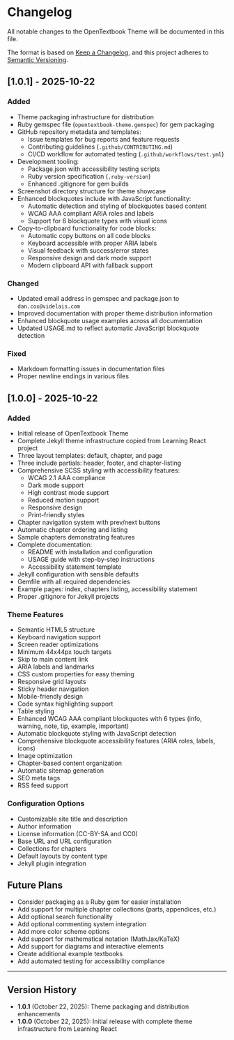 # Changelog

All notable changes to the OpenTextbook Theme will be documented in this file.

The format is based on [Keep a Changelog](https://keepachangelog.com/en/1.0.0/),
and this project adheres to [Semantic Versioning](https://semver.org/spec/v2.0.0.html).

## [1.0.1] - 2025-10-22

### Added

- Theme packaging infrastructure for distribution
- Ruby gemspec file (`opentextbook-theme.gemspec`) for gem packaging
- GitHub repository metadata and templates:
  - Issue templates for bug reports and feature requests
  - Contributing guidelines (`.github/CONTRIBUTING.md`)
  - CI/CD workflow for automated testing (`.github/workflows/test.yml`)
- Development tooling:
  - Package.json with accessibility testing scripts
  - Ruby version specification (`.ruby-version`)
  - Enhanced .gitignore for gem builds
- Screenshot directory structure for theme showcase
- Enhanced blockquotes include with JavaScript functionality:
  - Automatic detection and styling of blockquotes based content
  - WCAG AAA compliant ARIA roles and labels
  - Support for 6 blockquote types with visual icons
- Copy-to-clipboard functionality for code blocks:
  - Automatic copy buttons on all code blocks
  - Keyboard accessible with proper ARIA labels
  - Visual feedback with success/error states
  - Responsive design and dark mode support
  - Modern clipboard API with fallback support

### Changed

- Updated email address in gemspec and package.json to `dan.cox@videlais.com`
- Improved documentation with proper theme distribution information
- Enhanced blockquote usage examples across all documentation
- Updated USAGE.md to reflect automatic JavaScript blockquote detection

### Fixed

- Markdown formatting issues in documentation files
- Proper newline endings in various files

## [1.0.0] - 2025-10-22

### Added

- Initial release of OpenTextbook Theme
- Complete Jekyll theme infrastructure copied from Learning React project
- Three layout templates: default, chapter, and page
- Three include partials: header, footer, and chapter-listing
- Comprehensive SCSS styling with accessibility features:
  - WCAG 2.1 AAA compliance
  - Dark mode support
  - High contrast mode support
  - Reduced motion support
  - Responsive design
  - Print-friendly styles
- Chapter navigation system with prev/next buttons
- Automatic chapter ordering and listing
- Sample chapters demonstrating features
- Complete documentation:
  - README with installation and configuration
  - USAGE guide with step-by-step instructions
  - Accessibility statement template
- Jekyll configuration with sensible defaults
- Gemfile with all required dependencies
- Example pages: index, chapters listing, accessibility statement
- Proper .gitignore for Jekyll projects

### Theme Features

- Semantic HTML5 structure
- Keyboard navigation support
- Screen reader optimizations
- Minimum 44x44px touch targets
- Skip to main content link
- ARIA labels and landmarks
- CSS custom properties for easy theming
- Responsive grid layouts
- Sticky header navigation
- Mobile-friendly design
- Code syntax highlighting support
- Table styling
- Enhanced WCAG AAA compliant blockquotes with 6 types (info, warning, note, tip, example, important)
- Automatic blockquote styling with JavaScript detection
- Comprehensive blockquote accessibility features (ARIA roles, labels, icons)
- Image optimization
- Chapter-based content organization
- Automatic sitemap generation
- SEO meta tags
- RSS feed support

### Configuration Options

- Customizable site title and description
- Author information
- License information (CC-BY-SA and CC0)
- Base URL and URL configuration
- Collections for chapters
- Default layouts by content type
- Jekyll plugin integration

## Future Plans

- Consider packaging as a Ruby gem for easier installation
- Add support for multiple chapter collections (parts, appendices, etc.)
- Add optional search functionality
- Add optional commenting system integration
- Add more color scheme options
- Add support for mathematical notation (MathJax/KaTeX)
- Add support for diagrams and interactive elements
- Create additional example textbooks
- Add automated testing for accessibility compliance

---

## Version History

- **1.0.1** (October 22, 2025): Theme packaging and distribution enhancements
- **1.0.0** (October 22, 2025): Initial release with complete theme infrastructure from Learning React
